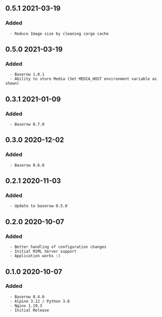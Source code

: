 ## 0.5.1 2021-03-19 <dave at tiredofit dot ca>

   ### Added
      - Reduce Image size by cleaning cargo cache


## 0.5.0 2021-03-19 <dave at tiredofit dot ca>

   ### Added 
      - Baserow 1.0.1
      - Ability to store Media (Set MEDIA_HOST environment variable as shown)


## 0.3.1 2021-01-09 <dave at tiredofit dot ca>

   ### Added
      - Baserow 0.7.0


## 0.3.0 2020-12-02 <dave at tiredofit dot ca>

   ### Added
      - Baserow 0.6.0


## 0.2.1 2020-11-03 <dave at tiredofit dot ca>
 
   ### Added
      - Update to baserow 0.5.0

## 0.2.0 2020-10-07 <dave at tiredofit dot ca>

   ### Added
      - Better handling of configuration changes
      - Initial MJML Server support
      - Application works :)

## 0.1.0 2020-10-07 <dave at tiredofit dot ca>

   ### Added
      - Baserow 0.4.0
      - Alpine 3.12 / Python 3.8
      - Nginx 1.19.3
      - Initial Release

